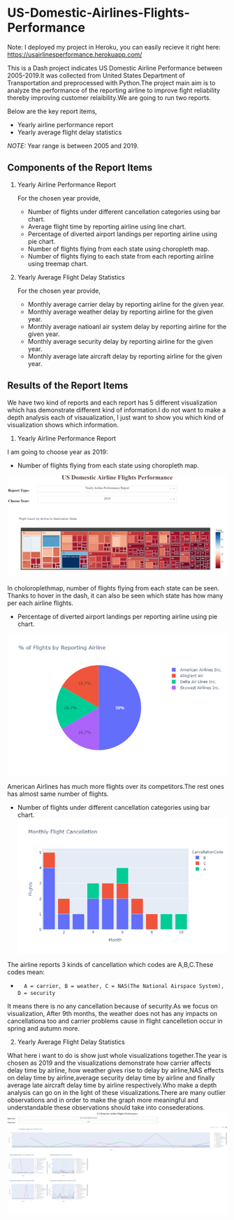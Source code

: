 # US-Domestic-Airlines-Flights-Performance

Note: I deployed my project in Heroku, you can easily recieve it right here: https://usairlinesperformance.herokuapp.com/

This is a Dash project indicates US Domestic Airline Performance between 2005-2019.It was collected from United States Department of Transportation and preprocessed with Python.The project main aim is to analyze the performance of the reporting airline to improve fight reliability thereby improving customer relaibility.We are going to  run two reports.

Below are the key report items,

-   Yearly airline performance report 
-   Yearly average flight delay statistics

_NOTE:_ Year range is between 2005 and 2019.

## Components of the Report Items

1.  Yearly Airline Performance Report 

    For the chosen year provide,

    -   Number of flights under different cancellation categories using bar chart.
    -   Average flight time by reporting airline using line chart.
    -   Percentage of diverted airport landings per reporting airline using pie chart.
    -   Number of flights flying from each state using choropleth map.
    -   Number of flights flying to each state from each reporting airline using treemap chart.
2.  Yearly Average Flight Delay Statistics

    For the chosen year provide,

    -   Monthly average carrier delay by reporting airline for the given year.
    -   Monthly average weather delay by reporting airline for the given year.
    -   Monthly average natioanl air system delay by reporting airline for the given year.
    -   Monthly average security delay by reporting airline for the given year.
    -   Monthly average late aircraft delay by reporting airline for the given year.

## Results of  the Report Items

We have two kind of reports and each report has 5 different visualization which has demonstrate different kind of information.I do not want to make a depth analysis each of visaualization, I just want to show you which kind of visualization shows which information.

1.  Yearly Airline Performance Report 

I am going to choose year as 2019:
-   Number of flights flying from each state using choropleth map.

![alt text](https://github.com/bozanomer/US-Domestic-Airline-Flights-Performance/blob/main/Visualizations/Choloromap.PNG)

In choloroplethmap,  number of flights flying from each state can be seen. Thanks to hover in the dash, it can also be seen which state has how many per each airline flights.

-   Percentage of diverted airport landings per reporting airline using pie chart.

![alt text](https://github.com/bozanomer/US-Domestic-Airline-Flights-Performance/blob/main/Visualizations/newplot.png)

American Airlines has much more flights over its competitors.The rest ones has almost same number of flights.

-   Number of flights under different cancellation categories using bar chart.
![alt text](https://github.com/bozanomer/US-Domestic-Airline-Flights-Performance/blob/main/Visualizations/CancelletionCode.png)

The airline reports 3 kinds of cancellation which codes are A,B,C.These codes mean:
-       A = carrier, B = weather, C = NAS(The National Airspace System), D = security
It means there is no any cancellation because of security.As we focus on visualization, After 9th months, the weather does not has any impacts on cancellationa too and carrier problems cause in flight cancelletion occur in spring and autumn more.


2.  Yearly Average Flight Delay Statistics

What here i want to do is show  just whole visualizations together.The year is chosen as 2019 and the visualizations demonstrate how carrier affects delay time by airline, how weather gives rise to delay by airline,NAS effects on delay time by airline,average security delay time by airline and finally average late aircraft delay time by airline respectively.Who make a depth analysis can go on in the light of these visualizations.There are many outlier observations and in order to make the graph more meaningful and understandable these observations should take into consederations.
![alt text](https://github.com/bozanomer/US-Domestic-Airline-Flights-Performance/blob/main/Visualizations/Statistics.PNG)
